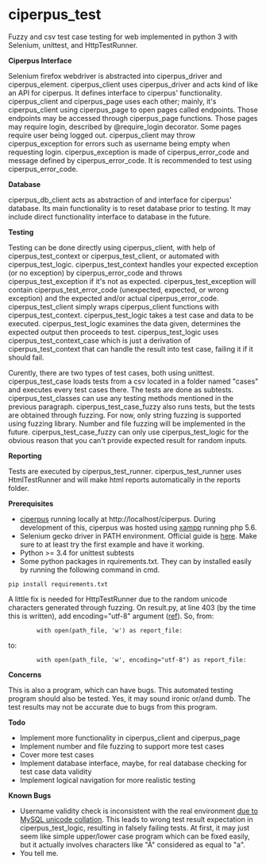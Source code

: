 # ciperpus_test

Fuzzy and csv test case testing for web implemented in python 3 with Selenium, unittest, and HttpTestRunner.

**Ciperpus Interface**

Selenium firefox webdriver is abstracted into ciperpus_driver and ciperpus_element. ciperpus_client uses ciperpus_driver and acts kind of like an API for ciperpus. It defines interface to ciperpus' functionality. ciperpus_client and ciperpus_page uses each other; mainly, it's ciperpus_client using ciperpus_page to open pages called endpoints. Those endpoints may be accessed through ciperpus_page functions. Those pages may require login, described by @require_login decorator. Some pages require user being logged out. ciperpus_client may throw ciperpus_exception for errors such as username being empty when requesting login. ciperpus_exception is made of ciperpus_error_code and message defined by ciperpus_error_code. It is recommended to test using ciperpus_error_code.

**Database**

ciperpus_db_client acts as abstraction of and interface for ciperpus' database. Its main functionality is to reset database prior to testing. It may include direct functionality interface to database in the future.

**Testing**

Testing can be done directly using ciperpus_client, with help of ciperpus_test_context or ciperpus_test_client, or automated with ciperpus_test_logic.  ciperpus_test_context handles your expected exception (or no exception) by ciperpus_error_code and throws ciperpus_test_exception if it's not as expected. ciperpus_test_exception will contain ciperpus_test_error_code (unexpected, expected, or wrong exception) and the expected and/or actual ciperpus_error_code. ciperpus_test_client simply wraps ciperpus_client functions with ciperpus_test_context. ciperpus_test_logic takes a test case and data to be executed. ciperpus_test_logic examines the data given, determines the expected output then proceeds to test. ciperpus_test_logic uses ciperpus_test_context_case which is just a derivation of ciperpus_test_context that can handle the result into test case, failing it if it should fail.

Curently, there are two types of test cases, both using unittest. ciperpus_test_case loads tests from a csv located in a folder named "cases" and executes every test cases there. The tests are done as subtests. ciperpus_test_classes can use any testing methods mentioned in the previous paragraph. ciperpus_test_case_fuzzy also runs tests, but the tests are obtained through fuzzing. For now, only string fuzzing is supported using fuzzing library. Number and file fuzzing will be implemented in the future. ciperpus_test_case_fuzzy can only use ciperpus_test_logic for the obvious reason that you can't provide expected result for random inputs.

**Reporting**

Tests are executed by ciperpus_test_runner. ciperpus_test_runner uses HtmlTestRunner and will make html reports automatically in the reports folder.

**Prerequisites**

*  [ciperpus](https://gitlab.com/psi-rabu-kel-3/ciperpus) running locally at http://localhost/ciperpus. During development of this, ciperpus was hosted using [xampp](https://www.apachefriends.org/index.html) running php 5.6.
*  Selenium gecko driver in PATH environment. Official guide is [here](https://selenium-python.readthedocs.io/installation.html). Make sure to at least try the first example and have it working.
*  Python >= 3.4 for unittest subtests
*  Some python packages in rquirements.txt. They can by installed easily by running the following command in cmd.
```
pip install requirements.txt
```

A little fix is needed for HttpTestRunner due to the random unicode characters generated through fuzzing. On result.py, at line 403 (by the time this is written), add encoding="utf-8" argument ([ref](https://github.com/oldani/HtmlTestRunner/issues/48)). So, from:

```
        with open(path_file, 'w') as report_file:
```
to:

```
        with open(path_file, 'w', encoding="utf-8") as report_file:
```

**Concerns**

This is also a program, which can have bugs. This automated testing program should also be tested. Yes, it may sound ironic or/and dumb. The test results may not be accurate due to bugs from this program.

**Todo**

*  Implement more functionality in ciperpus_client and ciperpus_page
*  Implement number and file fuzzing to support more test cases
*  Cover more test cases
*  Implement database interface, maybe, for real database checking for test case data validity
*  Implement logical navigation for more realistic testing

**Known Bugs**

*  Username validity check is inconsistent with the real environment [due to MySQL unicode collation](https://stackoverflow.com/questions/12431887/mysql-where-character-a-is-matching-a-a-%c3%83-etc-why). This leads to wrong test result expectation in ciperpus_test_logic, resulting in falsely failing tests. At first, it may just seem like simple upper/lower case program which can be fixed easily, but it actually involves characters like "Ã" considered as equal to "a".
*  You tell me.